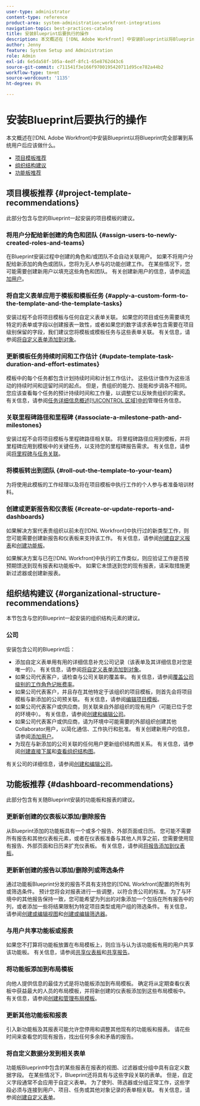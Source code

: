 ```yaml
---
user-type: administrator
content-type: reference
product-area: system-administration;workfront-integrations
navigation-topic: best-practices-catalog
title: 安装Blueprint后要执行的操作
description: 本文概述在 [!DNL Adobe Workfront] 中安装Blueprint以将Blueprint完全部署到系统用户后应该做什么。
author: Jenny
feature: System Setup and Administration
role: Admin
exl-id: 6e5da58f-105a-4edf-8fc1-65e8762d43c6
source-git-commit: c711541f3e166f9700195420711d95ce782a44b2
workflow-type: tm+mt
source-wordcount: '1135'
ht-degree: 0%

---
```


# 安装Blueprint后要执行的操作

本文概述在[!DNL Adobe Workfront]中安装Blueprint以将Blueprint完全部署到系统用户后应该做什么。

* [项目模板推荐](#project-template-recommendations)
* [组织结构建议](#organizational-structure-recommendations)
* [功能板推荐](#dashboard-recommendations)

## 项目模板推荐 {#project-template-recommendations}

此部分包含与您的Blueprint一起安装的项目模板的建议。

### 将用户分配给新创建的角色和团队 {#assign-users-to-newly-created-roles-and-teams}

在Blueprint安装过程中创建的角色和/或团队不会自动关联用户。 如果不将用户分配给新添加的角色或团队，您将为无人参与的功能创建工作。 在某些情况下，您可能需要创建新用户以填充这些角色和团队。 有关创建新用户的信息，请参阅[添加用户](../../administration-and-setup/add-users/create-and-manage-users/add-users.md)。

### 将自定义表单应用于模板和模板任务 {#apply-a-custom-form-to-the-template-and-the-template-tasks}

安装过程不会将项目模板与任何自定义表单关联。 如果您的项目或任务需要填充特定的表单或字段以创建报表一致性，或者如果您的数字请求表单包含需要在项目级别保留的字段，我们建议您将模板或模板任务与这些表单关联。 有关信息，请参阅[将自定义表单添加到对象](../../workfront-basics/work-with-custom-forms/add-a-custom-form-to-an-object.md)。

### 更新模板任务持续时间和工作估计 {#update-template-task-duration-and-effort-estimates}

模板中的每个任务都包含计划持续时间和计划工作估计。 这些估计值作为这些活动的持续时间和逗留时间的起点。 但是，贵组织的能力、技能和步调各不相同。 您应该查看每个任务的预计持续时间和工作量，以调整它以反映贵组织的需求。 有关信息，请参阅[任务详细信息概述[!UICONTROL 区域]中的](../../manage-work/tasks/manage-tasks/task-information-in-overview.md)管理任务信息。

### 关联里程碑路径和里程碑 {#associate-a-milestone-path-and-milestones}

安装过程不会将项目模板与里程碑路径相关联。 将里程碑路径应用到模板，并将里程碑应用到模板中的关键任务，以支持您的里程碑报告需求。 有关信息，请参阅[将里程碑与任务关联](../../manage-work/tasks/manage-tasks/associate-milestones-with-tasks.md)。

### 将模板转出到团队 {#roll-out-the-template-to-your-team}

为将使用此模板的工作经理以及将在项目模板中执行工作的个人参与者准备培训材料。

### 创建或更新报告和仪表板 {#create-or-update-reports-and-dashboards}

如果解决方案代表贵组织以前未在[!DNL Workfront]中执行过的新类型工作，则您可能需要创建新报告和仪表板来支持该工作。 有关信息，请参阅[创建自定义报表](../../reports-and-dashboards/reports/creating-and-managing-reports/create-custom-report.md)和[创建功能板](../../reports-and-dashboards/dashboards/creating-and-managing-dashboards/create-dashboard.md)。

如果解决方案与已在[!DNL Workfront]中执行的工作类似，则应验证工作是否按预期馈送到现有报表和功能板中。 如果它未馈送到您的现有报表，请采取措施更新过滤器或创建新报表。

## 组织结构建议 {#organizational-structure-recommendations}

本节包含与您的Blueprint一起安装的组织结构元素的建议。

### 公司

安装包含公司的Blueprint后：

* 添加自定义表单用有用的详细信息补充公司记录（该表单及其详细信息对您是唯一的）。 有关信息，请参阅[将自定义表单添加到对象](../../workfront-basics/work-with-custom-forms/add-a-custom-form-to-an-object.md)。
* 如果公司代表客户，请检查与公司关联的覆盖率。 有关信息，请参阅[覆盖公司级别的工作角色记帐费率](../../administration-and-setup/set-up-workfront/organizational-setup/override-job-role-billing-rates-company-level.md)。
* 如果公司代表客户，并且存在其他特定于该组织的项目模板，则首先会将项目模板与新添加的公司预关联。 有关信息，请参阅[编辑项目模板](../../manage-work/projects/create-and-manage-templates/edit-templates.md)。
* 如果公司代表客户或供应商，则关联来自外部组织的现有用户（可能已位于您的环境中）。 有关信息，请参阅[创建和编辑公司](../../administration-and-setup/set-up-workfront/organizational-setup/create-and-edit-companies.md)。
* 如果公司代表客户或供应商，请为环境中可能需要的外部组织创建其他Collaborator用户，以简化通信、工作执行和批准。 有关创建新用户的信息，请参阅[添加用户](../../administration-and-setup/add-users/create-and-manage-users/add-users.md)。
* 为现在与新添加的公司关联的任何用户更新组织结构图关系。 有关信息，请参阅[创建直接下属](../../administration-and-setup/add-users/create-and-manage-users/create-direct-reports.md)和[查看组织结构图](../../people-teams-and-groups/work-directly-with-others/view-the-org-chart.md)。

有关公司的详细信息，请参阅[创建和编辑公司](../../administration-and-setup/set-up-workfront/organizational-setup/create-and-edit-companies.md)。

## 功能板推荐 {#dashboard-recommendations}

此部分包含有关随Blueprint安装的功能板和报表的建议。

### 更新新创建的仪表板以添加/删除报告

从Blueprint添加的功能板具有一个或多个报告、外部页面或日历。 您可能不需要所有报告和其他仪表板元素，或者在仪表板准备与其他人共享之前，您需要使用现有报告、外部页面和日历来扩充仪表板。 有关信息，请参阅[将报告添加到仪表板](/help/quicksilver/reports-and-dashboards/dashboards/creating-and-managing-dashboards/add-report-dashboard.md)。

### 更新新创建的报告以添加/删除列或筛选条件

通过功能板Blueprint分发的报告不具有支持您的[!DNL Workfront]配置的所有列或筛选条件。 预计您将会对报表进行一些调整，以符合贵公司的标准。 为了与环境中的其他报告保持一致，您可能希望为列出的对象添加一个包括在所有报告中的列，或者添加一些将结果限制为特定项目类型或用户组的筛选条件。 有关信息，请参阅[创建或编辑视图](/help/quicksilver/reports-and-dashboards/reports/reporting-elements/create-edit-views.md)和[创建或编辑筛选器](/help/quicksilver/reports-and-dashboards/reports/reporting-elements/create-filters.md)。

### 与用户共享功能板或报表

如果您不打算将功能板放置在布局模板上，则应当与认为该功能板有用的用户共享该功能板。 有关信息，请参阅[共享仪表板](/help/quicksilver/reports-and-dashboards/dashboards/creating-and-managing-dashboards/share-dashboard.md)和[共享报告](/help/quicksilver/reports-and-dashboards/reports/creating-and-managing-reports/share-report.md)。

### 将功能板添加到布局模板

向他人提供信息的最佳方式是将功能板添加到布局模板。 确定将从定期查看仪表板中获益最大的人员的布局模板，并将新创建的仪表板添加到这些布局模板中。 有关信息，请参阅[创建和管理布局模板](/help/quicksilver/administration-and-setup/customize-workfront/use-layout-templates/create-and-manage-layout-templates.md)。

### 更新其他功能板和报表

引入新功能板及其报表可能允许您停用和调整其他现有的功能板和报表。 请花些时间来查看您的现有报告，找出任何多余和矛盾的报告。

### 将自定义数据分发到相关表单

功能板Blueprint中包含的某些报表在报表的视图、过滤器或分组中具有自定义数据字段。 在某些情况下，Blueprint还将具有与这些字段关联的表单。 但是，自定义字段通常不会应用于自定义表单。 为了使列、筛选器或分组正常工作，这些字段必须与连接到用户、项目、任务或其他对象记录的表单相关联。 有关信息，请参阅[创建自定义表单](/help/quicksilver/administration-and-setup/customize-workfront/create-manage-custom-forms/form-designer/design-a-form/design-a-form.md)。
